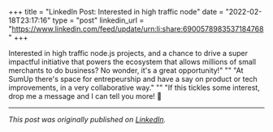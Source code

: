 +++
title = "LinkedIn Post: Interested in high traffic node"
date = "2022-02-18T23:17:16"
type = "post"
linkedin_url = "https://www.linkedin.com/feed/update/urn:li:share:6900578983537184768"
+++

Interested in high traffic node.js projects, and a chance to drive a super impactful initiative that powers the ecosystem that allows millions of small merchants to do business? No wonder, it's a great opportunity!"
""
"At SumUp there's space for entrepeurship and have a say on product or tech improvements, in a very collaborative way."
""
"If this tickles some interest, drop me a message and I can tell you more! 👀

---

*This post was originally published on [LinkedIn](https://www.linkedin.com/in/adrianmoreno/recent-activity/all/).*